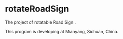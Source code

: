 # rotateRoadSign
The project of rotatable Road Sign .

This program is developing at Mianyang, Sichuan, China.
